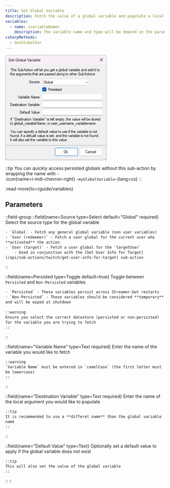 ```yaml
---
title: Get Global Variable
description: Fetch the value of a global variable and populate a local argument
variables:
  - name: <variableName>
    description: The variable name and type will be depend on the parameters you selected
csharpMethods:
  - GetGlobalVar
---
```


![Preview](assets/global-get.png)

::tip
You can quickly access persisted globals without this sub-action by wrapping the name with `~`<br>
:icon{name=i-mdi-chevron-right} `~myGlobalVariable~`{lang=cs}
::

:read-more{to=/guide/variables}

## Parameters
::field-group
  ::field{name=Source type=Select default="Global" required}
    Select the source type for the global variable

    - `Global` - Fetch any general global variable (non user variables)
    - `User (redeemer)` - Fetch a user global for the current user who **activated** the action
    - `User (target)` - Fetch a user global for the `targetUser`
        - Used in conjunction with the [Get User Info for Target](/api/sub-actions/twitch/get-user-info-for-target) sub-action
  ::

  ::field{name=Persisted type=Toggle default=true}
    Toggle between `Persisted` and `Non-Persisted` variables

    - `Persisted` - These variables persist across Streamer.bot restarts
    - `Non-Persisted` - These variables should be considered **temporary** and will be wiped at shutdown

    ::warning
    Ensure you select the correct datastore (persisted or non-persisted) for the variable you are trying to fetch
    ::
  ::

  ::field{name="Variable Name" type=Text required}
    Enter the name of the variable you would like to fetch

    ::warning
    `Variable Name` must be entered in `camelCase` (the first letter must be lowercase)
    ::
  ::

  ::field{name="Destination Variable" type=Text required}
    Enter the name of the local argument you would like to populate

    ::tip
    It is recommended to use a **differet name** than the global variable name
    ::
  ::

  ::field{name="Default Value" type=Text}
    Optionally set a default value to apply if the global variable does not exist

    ::tip
    This will also set the value of the global variable
    ::
  ::
::